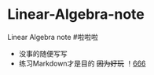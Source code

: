 # Linear-Algebra-note
Linear Algebra note
#啦啦啦
* 没事的随便写写
* 练习Markdown才是目的
  ~~因为好玩~~
  ！[666](https://github.com/handsomezhuzhu/sysu_matrix_homework/blob/main/other/666.jpg)
